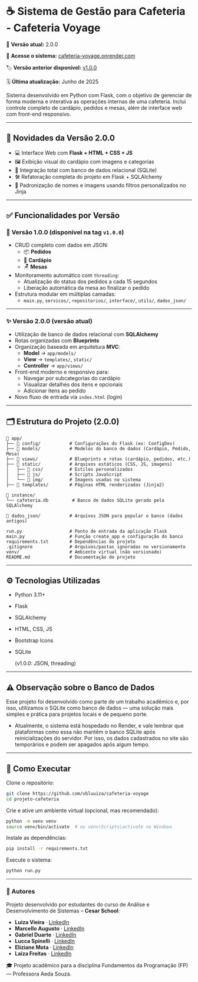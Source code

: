 # ☕ Sistema de Gestão para Cafeteria - Cafeteria Voyage

📌 **Versão atual:** 2.0.0

🔗 **Acesse o sistema:** [cafeteria-voyage.onrender.com](https://cafeteria-voyage.onrender.com/)  

🏷️ **Versão anterior disponível:** [v1.0.0](https://github.com/seu-usuario/projeto-cafeteria/releases/tag/v1.0.0)

🗓️ **Última atualização:** Junho de 2025

Sistema desenvolvido em Python com Flask, com o objetivo de gerenciar de forma moderna e interativa as operações internas de uma cafeteria. Inclui controle completo de cardápio, pedidos e mesas, além de interface web com front-end responsivo.

---

## 🚀 Novidades da Versão 2.0.0

- 💻 Interface Web com **Flask + HTML + CSS + JS**
- 🖼️ Exibição visual do cardápio com imagens e categorias
- 🔄 Integração total com banco de dados relacional (SQLite)
- 🛠️ Refatoração completa do projeto em Flask + SQLAlchemy
- 🎯 Padronização de nomes e imagens usando filtros personalizados no Jinja

---

## ✅ Funcionalidades por Versão

### 🧩 **Versão 1.0.0** (disponível na tag `v1.0.0`)

- CRUD completo com dados em JSON:
    - 📦 **Pedidos**
    - 🧾 **Cardápio**
    - 🪑 **Mesas**
- Monitoramento automático com `threading`:
    - Atualização do status dos pedidos a cada 15 segundos
    - Liberação automática da mesa ao finalizar o pedido
- Estrutura modular em múltiplas camadas:
    - `main.py`, `servicos/`, `repositorios/`, `interface/`, `utils/`, `dados_json/`

---

### ✨ **Versão 2.0.0** (versão atual)

- Utilização de banco de dados relacional com **SQLAlchemy**
- Rotas organizadas com **Blueprints**
- Organização baseada em arquitetura **MVC**:
    - **Model** → `app/models/`
    - **View** → `templates/`, `static/`
    - **Controller** → `app/views/`
- Front-end moderno e responsivo para:
    - Navegar por subcategorias do cardápio
    - Visualizar detalhes dos itens e opcionais
    - Adicionar itens ao pedido
- Novo fluxo de entrada via `index.html` (login)

---

## 🗂️ Estrutura do Projeto (2.0.0)

```
📁 app/
├── 📁 config/           # Configurações do Flask (ex: ConfigDev)
├── 📁 models/           # Modelos do banco de dados (Cardápio, Pedido, Mesa)
├── 📁 views/            # Blueprints e rotas (cardápio, pedidos, etc.)
├── 📁 static/           # Arquivos estáticos (CSS, JS, imagens)
│   ├── 📁 css/          # Estilos personalizados
│   ├── 📁 js/           # Scripts JavaScript
│   └── 📁 img/          # Imagens usadas no sistema
├── 📁 templates/        # Páginas HTML renderizadas (Jinja2)

📁 instance/
└── cafeteria.db         # Banco de dados SQLite gerado pelo SQLAlchemy

📁 dados_json/           # Arquivos JSON para popular o banco (dados antigos)

run.py                  # Ponto de entrada da aplicação Flask
main.py                 # Função create_app e configuração do banco
requirements.txt        # Dependências do projeto
.gitignore              # Arquivos/pastas ignoradas no versionamento
venv/                   # Ambiente virtual (não versionado)
README.md               # Documentação do projeto

```

---

## ⚙️ Tecnologias Utilizadas

- Python 3.11+
- Flask
- SQLAlchemy
- HTML, CSS, JS
- Bootstrap Icons
- SQLite
    
    (v1.0.0: JSON, threading)
  
---
## ⚠️ Observação sobre o Banco de Dados

Esse projeto foi desenvolvido como parte de um trabalho acadêmico e, por isso, utilizamos o SQLite como banco de dados — uma solução mais simples e prática para projetos locais e de pequeno porte.

- Atualmente, o sistema está hospedado no Render, e vale lembrar que plataformas como essa não mantêm o banco SQLite após reinicializações do servidor. Por isso, os dados cadastrados no site são temporários e podem ser apagados após algum tempo.
---

## 📂 Como Executar

Clone o repositório:

```bash
git clone https://github.com/vbluuiza/cafeteria-voyage
cd projeto-cafeteria
```

Crie e ative um ambiente virtual (opcional, mas recomendado):

```bash
python -m venv venv
source venv/bin/activate  # ou venv\Scripts\activate no Windows
```

Instale as dependências:

```bash
pip install -r requirements.txt
```

Execute o sistema:

```bash
python run.py
```

---

### 👥 Autores

Projeto desenvolvido por estudantes do curso de Análise e Desenvolvimento de Sistemas – **Cesar School**:

- **Luiza Vieira** · [LinkedIn](https://www.linkedin.com/in/vbluuiza)
- **Marcello Augusto** · [LinkedIn](https://www.linkedin.com/in/marcelloaugustosv/)
- **Gabriel Duarte** · [LinkedIn](https://www.linkedin.com/in/gabrieltduart/)
- **Lucca Spinelli** · [LinkedIn](https://www.linkedin.com/in/lucca-spinelli-a65672240/)
- **Eliziane Mota** · [LinkedIn](https://www.linkedin.com/in/eliziane-mota/)
- **Laíza Freitas** · [LinkedIn](https://www.linkedin.com/in/laizafreitas/)

🎓 Projeto acadêmico para a disciplina Fundamentos da Programação (FP) — Professora Aeda Souza.
